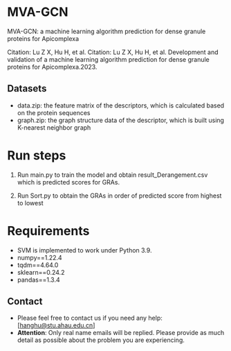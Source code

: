 # MVA-GCN
MVA-GCN: a machine learning algorithm prediction for dense granule proteins for Apicomplexa

Citation: Lu Z X, Hu H, et al. Citation: Lu Z X, Hu H, et al. Development and validation of a machine learning algorithm prediction for dense granule proteins for Apicomplexa.2023.


## Datasets

* data.zip: the feature matrix of the descriptors, which is calculated based on the protein sequences
* graph.zip: the graph structure data of the descriptor, which is built using K-nearest neighbor graph


# Run steps

1. Run main.py to train the model and obtain result_Derangement.csv which is predicted scores for GRAs.

2. Run Sort.py to obtain the GRAs in order of predicted score from highest to lowest


# Requirements

* SVM is implemented to work under Python 3.9. 
* numpy==1.22.4
* tqdm==4.64.0
* sklearn==0.24.2
* pandas==1.3.4

## Contact

- Please feel free to contact us if you need any help: [hanghu@stu.ahau.edu.cn]
- __Attention__: Only real name emails will be replied. Please provide as much detail as possible about the problem you are experiencing.
